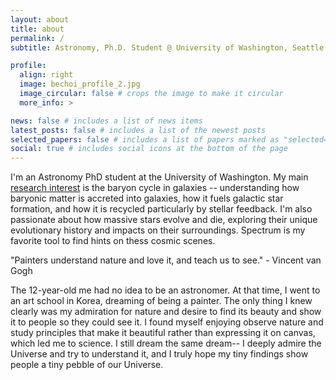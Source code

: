 ```yaml
---
layout: about
title: about
permalink: /
subtitle: Astronomy, Ph.D. Student @ University of Washington, Seattle

profile:
  align: right
  image: bechoi_profile_2.jpg
  image_circular: false # crops the image to make it circular
  more_info: >

news: false # includes a list of news items
latest_posts: false # includes a list of the newest posts
selected_papers: false # includes a list of papers marked as "selected={true}"
social: true # includes social icons at the bottom of the page
---
```


I'm an Astronomy PhD student at the University of Washington. My main [research interest](/research/) is the baryon cycle in galaxies -- understanding how baryonic matter is accreted into galaxies, how it fuels galactic star formation, and how it is recycled particularly by stellar feedback. I'm also passionate about how massive stars evolve and die, exploring their unique evolutionary history and impacts on their surroundings. Spectrum is my favorite tool to find hints on thess cosmic scenes. 



"Painters understand nature and love it, and teach us to see." - Vincent van Gogh



The 12-year-old me had no idea to be an astronomer. At that time, I went to an art school in Korea, dreaming of being a painter. The only thing I knew clearly was my admiration for nature and desire to find its beauty and show it to people so they could see it. I found myself enjoying observe nature and study principles that make it beautiful rather than expressing it on canvas, which led me to science. I still dream the same dream-- I deeply admire the Universe and try to understand it, and I truly hope my tiny findings show people a tiny pebble of our Universe. 




